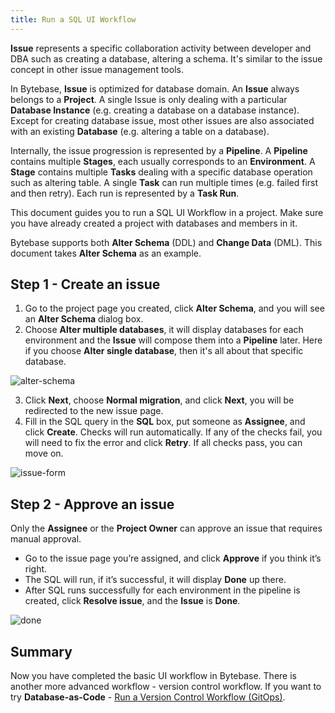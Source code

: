```yaml
---
title: Run a SQL UI Workflow
---
```


**Issue** represents a specific collaboration activity between developer and DBA such as creating a database, altering a schema. It's similar to the issue concept in other issue management tools.

In Bytebase, **Issue** is optimized for database domain. An **Issue** always belongs to a **Project**. A single Issue is only dealing with a particular **Database Instance** (e.g. creating a database on a database instance). Except for creating database issue, most other issues are also associated with an existing **Database** (e.g. altering a table on a database).

Internally, the issue progression is represented by a **Pipeline**. A **Pipeline** contains multiple **Stages**, each usually corresponds to an **Environment**. A **Stage** contains multiple **Tasks** dealing with a specific database operation such as altering table. A single **Task** can run multiple times (e.g. failed first and then retry). Each run is represented by a **Task Run**.

This document guides you to run a SQL UI Workflow in a project. Make sure you have already created a project with databases and members in it.

Bytebase supports both **Alter Schema** (DDL) and **Change Data** (DML). This document takes **Alter Schema** as an example.

## Step 1 - Create an issue

1. Go to the project page you created, click **Alter Schema**, and you will see an **Alter Schema** dialog box.
2. Choose **Alter multiple databases**, it will display databases for each environment and the **Issue** will compose them into a **Pipeline** later. Here if you choose **Alter single database**, then it's all about that specific database.

![alter-schema](/docs/en/get-started/work-with-a-project/run-a-ui-workflow/alter-schema.webp)

3. Click **Next**, choose **Normal migration**, and click **Next**, you will be redirected to the new issue page.
4. Fill in the SQL query in the **SQL** box, put someone as **Assignee**, and click **Create**. Checks will run automatically. If any of the checks fail, you will need to fix the error and click **Retry**. If all checks pass, you can move on.

![issue-form](/docs/en/get-started/work-with-a-project/run-a-ui-workflow/issue-form.webp)

## Step 2 - Approve an issue

Only the **Assignee** or the **Project Owner** can approve an issue that requires manual approval.

- Go to the issue page you’re assigned, and click **Approve** if you think it’s right.
- The SQL will run, if it’s successful, it will display **Done** up there.
- After SQL runs successfully for each environment in the pipeline is created, click **Resolve issue**, and the **Issue** is **Done**.

![done](/docs/en/get-started/work-with-a-project/run-a-ui-workflow/done.webp)

## Summary
Now you have completed the basic UI workflow in Bytebase. There is another more advanced workflow - version control workflow. If you want to try **Database-as-Code** - [Run a Version Control Workflow (GitOps)](../../features/vcs-integration/overview).